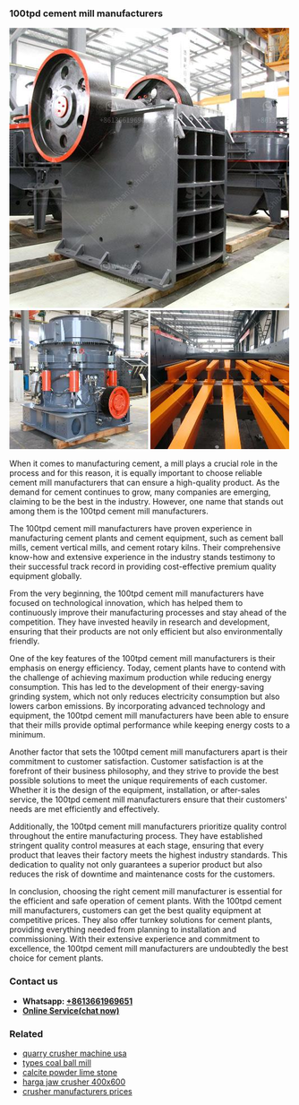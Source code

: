 <h3>100tpd cement mill manufacturers</h3><img src='1708309075.jpg' alt=''><p>When it comes to manufacturing cement, a mill plays a crucial role in the process and for this reason, it is equally important to choose reliable cement mill manufacturers that can ensure a high-quality product. As the demand for cement continues to grow, many companies are emerging, claiming to be the best in the industry. However, one name that stands out among them is the 100tpd cement mill manufacturers.</p><p>The 100tpd cement mill manufacturers have proven experience in manufacturing cement plants and cement equipment, such as cement ball mills, cement vertical mills, and cement rotary kilns. Their comprehensive know-how and extensive experience in the industry stands testimony to their successful track record in providing cost-effective premium quality equipment globally.</p><p>From the very beginning, the 100tpd cement mill manufacturers have focused on technological innovation, which has helped them to continuously improve their manufacturing processes and stay ahead of the competition. They have invested heavily in research and development, ensuring that their products are not only efficient but also environmentally friendly.</p><p>One of the key features of the 100tpd cement mill manufacturers is their emphasis on energy efficiency. Today, cement plants have to contend with the challenge of achieving maximum production while reducing energy consumption. This has led to the development of their energy-saving grinding system, which not only reduces electricity consumption but also lowers carbon emissions. By incorporating advanced technology and equipment, the 100tpd cement mill manufacturers have been able to ensure that their mills provide optimal performance while keeping energy costs to a minimum.</p><p>Another factor that sets the 100tpd cement mill manufacturers apart is their commitment to customer satisfaction. Customer satisfaction is at the forefront of their business philosophy, and they strive to provide the best possible solutions to meet the unique requirements of each customer. Whether it is the design of the equipment, installation, or after-sales service, the 100tpd cement mill manufacturers ensure that their customers' needs are met efficiently and effectively.</p><p>Additionally, the 100tpd cement mill manufacturers prioritize quality control throughout the entire manufacturing process. They have established stringent quality control measures at each stage, ensuring that every product that leaves their factory meets the highest industry standards. This dedication to quality not only guarantees a superior product but also reduces the risk of downtime and maintenance costs for the customers.</p><p>In conclusion, choosing the right cement mill manufacturer is essential for the efficient and safe operation of cement plants. With the 100tpd cement mill manufacturers, customers can get the best quality equipment at competitive prices. They also offer turnkey solutions for cement plants, providing everything needed from planning to installation and commissioning. With their extensive experience and commitment to excellence, the 100tpd cement mill manufacturers are undoubtedly the best choice for cement plants.</p><h3>Contact us</h3><ul><li><strong>Whatsapp:&nbsp;<a href="https://wa.me/8613661969651">+8613661969651</a></strong></li><li><a href="https://swt.shibang-china.com/?git&amp;zhl&amp;100tpd cement mill manufacturers"><strong>Online Service(chat now)</strong></a></li></ul><h3>Related</h3><ul><li><a href='quarry crusher machine usa.md'>quarry crusher machine usa</a></li><li><a href='types coal ball mill.md'>types coal ball mill</a></li><li><a href='calcite powder lime stone.md'>calcite powder lime stone</a></li><li><a href='harga jaw crusher 400x600.md'>harga jaw crusher 400x600</a></li><li><a href='crusher manufacturers prices.md'>crusher manufacturers prices</a></li></ul>
